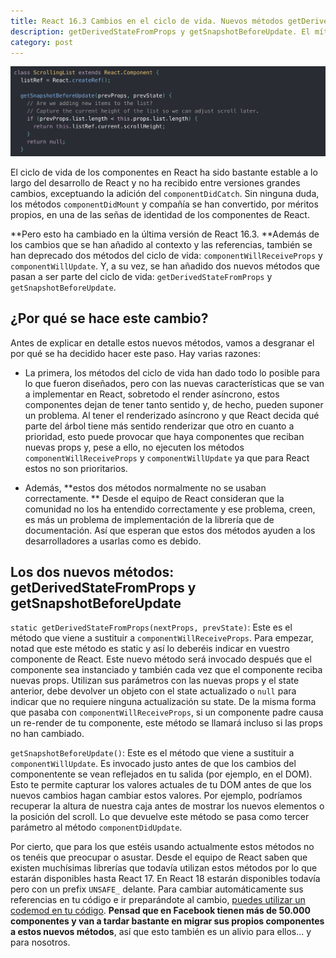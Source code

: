 ```yaml
---
title: React 16.3 Cambios en el ciclo de vida. Nuevos métodos getDerivedStateFromProps y getSnapshotBeforeUpdate
description: getDerivedStateFromProps y getSnapshotBeforeUpdate. El mítico ciclo de vida de los componentes de React trae novedades importantes en esta nueva versión de React. ¡Descúbrelas!
category: post
---
```


![getSnapshotBeforeUpdate](/static/posts/getSnapshotBeforeUpdate.png)

El ciclo de vida de los componentes en React ha sido bastante estable a lo largo del desarrollo de React y no ha recibido entre versiones grandes cambios, exceptuando la adición del `componentDidCatch`. Sin ninguna duda, los métodos `componentDidMount` y compañía se han convertido, por méritos propios, en una de las señas de identidad de los componentes de React.

**Pero esto ha cambiado en la última versión de React 16.3. **Además de los cambios que se han añadido al contexto y las referencias, también se han deprecado dos métodos del ciclo de vida: `componentWillReceiveProps` y `componentWillUpdate`. Y, a su vez, se han añadido dos nuevos métodos que pasan a ser parte del ciclo de vida: `getDerivedStateFromProps` y `getSnapshotBeforeUpdate`.

## ¿Por qué se hace este cambio?

Antes de explicar en detalle estos nuevos métodos, vamos a desgranar el por qué se ha decidido hacer este paso. Hay varias razones:

- La primera, los métodos del ciclo de vida han dado todo lo posible para lo que fueron diseñados, pero con las nuevas características que se van a implementar en React, sobretodo el render asíncrono, estos componentes dejan de tener tanto sentido y, de hecho, pueden suponer un problema. Al tener el renderizado asíncrono y que React decida qué parte del árbol tiene más sentido renderizar que otro en cuanto a prioridad, esto puede provocar que haya componentes que reciban nuevas props y, pese a ello, no ejecuten los métodos `componentWillReceiveProps` y `componentWillUpdate` ya que para React estos no son prioritarios.

- Además, **estos dos métodos normalmente no se usaban correctamente. ** Desde el equipo de React consideran que la comunidad no los ha entendido correctamente y ese problema, creen, es más un problema de implementación de la librería que de documentación. Así que esperan que estos dos métodos ayuden a los desarrolladores a usarlas como es debido.

## Los dos nuevos métodos: getDerivedStateFromProps y getSnapshotBeforeUpdate

`static getDerivedStateFromProps(nextProps, prevState)`: Este es el método que viene a sustituir a `componentWillReceiveProps`. Para empezar, notad que este método es static y así lo deberéis indicar en vuestro componente de React. Este nuevo método será invocado después que el componente sea instanciado y también cada vez que el componente reciba nuevas props. Utilizan sus parámetros con las nuevas props y el state anterior, debe devolver un objeto con el state actualizado o `null` para indicar que no requiere ninguna actualización su state. De la misma forma que pasaba con `componentWillReceiveProps`, si un componente padre causa un re-render de tu componente, este método se llamará incluso si las props no han cambiado.

`getSnapshotBeforeUpdate()`: Este es el método que viene a sustituir a `componentWillUpdate`. Es invocado justo antes de que los cambios del componentente se vean reflejados en tu salida (por ejemplo, en el DOM). Esto te permite capturar los valores actuales de tu DOM antes de que los nuevos cambios hagan cambiar estos valores. Por ejemplo, podríamos recuperar la altura de nuestra caja antes de mostrar los nuevos elementos o la posición del scroll. Lo que devuelve este método se pasa como tercer parámetro al método `componentDidUpdate`.

Por cierto, que para los que estéis usando actualmente estos métodos no os tenéis que preocupar o asustar. Desde el equipo de React saben que existen muchísimas librerías que todavía utilizan estos métodos por lo que estarán disponibles hasta React 17. En React 18 estarán disponibles todavía pero con un prefix `UNSAFE_` delante. Para cambiar automáticamente sus referencias en tu código e ir preparándote al cambio, [puedes utilizar un codemod en tu código](https://github.com/reactjs/react-codemod#rename-unsafe-lifecycles). **Pensad que en Facebook tienen más de 50.000 componentes y van a tardar bastante en migrar sus propios componentes a estos nuevos métodos**, así que esto también es un alivio para ellos... y para nosotros.
